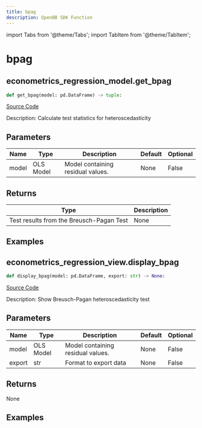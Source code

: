 ```yaml
---
title: bpag
description: OpenBB SDK Function
---
```


import Tabs from '@theme/Tabs';
import TabItem from '@theme/TabItem';

# bpag

<Tabs>
<TabItem value="model" label="Model" default>

## econometrics_regression_model.get_bpag

```python title='openbb_terminal/econometrics/regression_model.py'
def get_bpag(model: pd.DataFrame) -> tuple:
```
[Source Code](https://github.com/OpenBB-finance/OpenBBTerminal/tree/main/openbb_terminal/econometrics/regression_model.py#L518)

Description: Calculate test statistics for heteroscedasticity

## Parameters

| Name | Type | Description | Default | Optional |
| ---- | ---- | ----------- | ------- | -------- |
| model | OLS Model | Model containing residual values. | None | False |

## Returns

| Type | Description |
| ---- | ----------- |
| Test results from the Breusch-Pagan Test | None |

## Examples



</TabItem>
<TabItem value="view" label="View">

## econometrics_regression_view.display_bpag

```python title='openbb_terminal/econometrics/regression_view.py'
def display_bpag(model: pd.DataFrame, export: str) -> None:
```
[Source Code](https://github.com/OpenBB-finance/OpenBBTerminal/tree/main/openbb_terminal/econometrics/regression_view.py#L194)

Description: Show Breusch-Pagan heteroscedasticity test

## Parameters

| Name | Type | Description | Default | Optional |
| ---- | ---- | ----------- | ------- | -------- |
| model | OLS Model | Model containing residual values. | None | False |
| export | str | Format to export data | None | False |

## Returns

None

## Examples



</TabItem>
</Tabs>